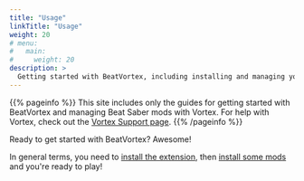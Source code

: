 ```yaml
---
title: "Usage"
linkTitle: "Usage"
weight: 20
# menu:
#   main:
#     weight: 20
description: >
  Getting started with BeatVortex, including installing and managing your mods
---
```


{{% pageinfo %}}
This site includes only the guides for getting started with BeatVortex and managing Beat Saber mods with Vortex. For help with Vortex, check out the [Vortex Support page](https://www.nexusmods.com/about/vortex/).
{{% /pageinfo %}}

Ready to get started with BeatVortex? Awesome!

In general terms, you need to [install the extension](/docs/usage/installation), then [install some mods](/docs/usage/mods) and you're ready to play!